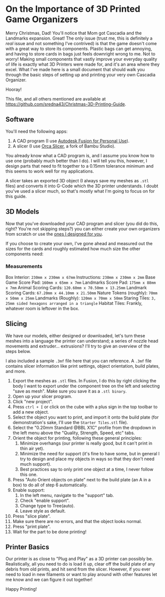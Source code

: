 # On the Importance of 3D Printed Game Organizers
Merry Christmas, Dad! You'll notice that Mom got Cascadia and the Landmarks expansion. Great! The only issue (trust me, this is definitely a _real_ issue and not something I've contrived) is that the game doesn't come with a great way to store its components. Plastic bags can get annoying, and having to store cards in bags just feels downright wrong to me. Not to worry! Making small components that vastly improve your everyday quality of life is exactly what 3D Printers were made for, and it's an area where they excel. What I've made here is a small document that should walk you through the basic steps of setting up and printing your very own Cascadia Organizer. 

Hooray!

This file, and all others mentioned are available at https://github.com/sredna43/Christmas-3D-Printing-Guide.
## Software
You'll need the following apps:
1. A CAD program (I use [Autodesk Fusion for Personal Use](https://www.autodesk.com/products/fusion-360/personal)).
2. A slicer (I use [Orca Slicer](https://github.com/SoftFever/OrcaSlicer/releases/latest), a fork of Bambu Studio).

You already know what a CAD program is, and I assume you know how to use one (probably much better than I do). I will tell you this, however, I design parts that need to fit together to a 0.15mm tolerance minimum and this seems to work well for my applications.

A slicer takes an exported 3D object (I always save my meshes as `.stl` files) and converts it into G-Code which the 3D printer understands. I doubt you've used a slicer much, so that's mostly what I'm going to focus on for this guide.

## 3D Models
Now that you've downloaded your CAD program and slicer (you did do this, right? You're not skipping steps?) you can either create your own organizers from scratch or use the [ones I designed for you](https://github.com/sredna43/Christmas-3D-Printing-Guide).

If you choose to create your own, I've gone ahead and measured out the sizes for the cards and roughly estimated how much size the other components need:
### Measurements
Box Interior: `230mm x 230mm x 67mm`
Instructions: `230mm x 230mm x 2mm`
Base Game Score Pad: `160mm x 65mm x 7mm`
Landmarks Score Pad: `175mm x 88mm x 7mm`
Animal Scoring Cards: `120.60mm x 70.50mm x 13.25mm`
Landmark Scoring Cards: `67.20mm x 44.10mm x 21.50mm`
Nature Tokens (roughly): `70mm x 50mm x 25mm`
Landmarks (Roughly): `120mm x 70mm x 50mm`
Staring Tiles: `3, 25mm sided hexagons arranged in a triangle`
Habitat Tiles: Frankly, whatever room is leftover in the box.

## Slicing
We have our models, either designed or downloaded, let's turn these meshes into a language the printer can understand; a series of nozzle head movements and extruder... extrusions? I'll try to give an overview of the steps below.

I also included a sample `.3mf` file here that you can reference. A `.3mf` file contains slicer information like print settings, object orientation, build plates, and more.

1. Export the meshes as `.stl` files. In Fusion, I do this by right clicking the body I want to export under the component tree on the left and selecting "save as mesh". Make sure you save it as a `.stl binary`. 
2. Open up your slicer program.
3. Click "new project".
4. Press `ctrl + I` or click on the cube with a plus sign in the top toolbar to add a new object.
5. Select the object you want to print, and import it onto the build plate (for demonstration's sake, I'll use the `Starter Tiles.stl` file).
6. Select the "0.20mm Standard @BBL X1C" profile from the dropdown in the left menu above the "Quality, Strength, Speed, etc" tabs.
7. Orient the object for printing, following these general principles:
	1. Minimize overhangs (our printer is really good, but it can't print in thin air yet).
	2. Minimize the need for support (it's fine to have some, but in general I try to design and place my objects in ways so that they don't need much support).
	3. Best practices say to only print one object at a time, I never follow this one.
8. Press "Auto Orient objects on plate" next to the build plate (an A in a box) to do all of step 6 automatically.
9. Enable support:
	1. In the left menu, navigate to the "support" tab.
	2. Check "enable support".
	3. Change type to Tree(auto).
	4. Leave style as default.
10. Press "slice plate".
11. Make sure there are no errors, and that the object looks normal.
12. Press "print plate".
13. Wait for the part to be done printing!

## Printer Basics
Our printer is as close to "Plug and Play" as a 3D printer can possibly be. Realistically, all you need to do is load it up, clear off the build plate of any debris from old prints, and hit send from the slicer. However, if you ever need to load in new filaments or want to play around with other features let me know and we can figure it out together!

Happy Printing!

